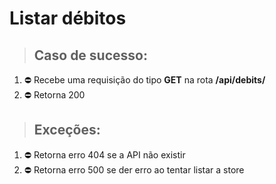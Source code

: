 # Listar débitos

> ## Caso de sucesso:
1. ⛔ Recebe uma requisição do tipo **GET** na rota **/api/debits/**
2. ⛔ Retorna 200 


> ## Exceções:
1. ⛔ Retorna erro 404 se a API não existir
1. ⛔ Retorna erro 500 se der erro ao tentar listar a store
